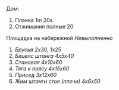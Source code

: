 Дом:
1. Планка 1m 20s.
2. Отжимания полные 20

Площадка на набережной *Невыполненно*
1. *Брусья 2x30, 1x25*
2. *Бицепс штанга 4x5x40*
3. *Становая 4x10x60*
4. *Тяга к поясу 4x15x60*
5. *Присед 3x12x60*
6. *Жим штанги стоя (плечи) 4x6x50*